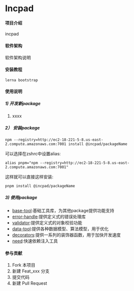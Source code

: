 # Incpad

#### 项目介绍
incpad 

#### 软件架构
软件架构说明


#### 安装教程

```
lerna bootstrap
```



#### 使用说明

##### 1) 开发新package
1. xxxx

##### 2） 安装package
```$xslt
npm --registry=http://ec2-18-221-5-8.us-east-2.compute.amazonaws.com:7001 install @incpad/packageName 
```
可以选择在zshrc中设置alias:
```$xslt
alias pnpm="npm --registry=http://ec2-18-221-5-8.us-east-2.compute.amazonaws.com:7001"
```
这样就可以直接这样安装:
```$xslt
pnpm install @incpad/packageName
```
##### 3) 使用package
* [base-tool](./packages/base-tool/README.md):基础工具库，为其他package提供功能支持
* [error-handle](./packages/error-handle/README.md):提供定义式的错误处理库
* [validator](./packages/validator/README.md):提供定义式的对象校验功能
* [data-tool](./packages/data-tool/README.md):提供各种数据模型、算法模型，用于优化
* [decorators](./packages/decorators/README.md):提供一系列的装饰器函数，用于加快开发速度
* [need](./packages/need/README.md):快速依赖注入工具
#### 参与贡献

1. Fork 本项目
2. 新建 Feat_xxx 分支
3. 提交代码
4. 新建 Pull Request
